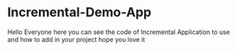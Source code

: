 # Incremental-Demo-App
Hello Everyone here you can see the code of Incremental Application to use and how to add in your project hope you love it
